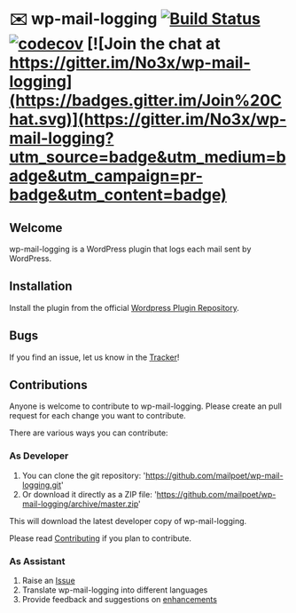 # :envelope: wp-mail-logging [![Build Status](https://travis-ci.org/No3x/wp-mail-logging.png?branch=master)](https://travis-ci.org/No3x/wp-mail-logging) [![codecov](https://codecov.io/gh/No3x/wp-mail-logging/branch/master/graph/badge.svg)](https://codecov.io/gh/No3x/wp-mail-logging) [![Join the chat at https://gitter.im/No3x/wp-mail-logging](https://badges.gitter.im/Join%20Chat.svg)](https://gitter.im/No3x/wp-mail-logging?utm_source=badge&utm_medium=badge&utm_campaign=pr-badge&utm_content=badge)
## Welcome ##
wp-mail-logging is a WordPress plugin that logs each mail sent by WordPress.

## Installation ##

Install the plugin from the official [Wordpress Plugin Repository](https://wordpress.org/plugins/wp-mail-logging/).

## Bugs ##
If you find an issue, let us know in the [Tracker](https://github.com/mailpoet/wp-mail-logging/issues?state=open)!

## Contributions ##
Anyone is welcome to contribute to wp-mail-logging. Please create an pull request for each change you want to contribute.

There are various ways you can contribute:

### As Developer ###
1. You can clone the git repository: 'https://github.com/mailpoet/wp-mail-logging.git'
2. Or download it directly as a ZIP file: 'https://github.com/mailpoet/wp-mail-logging/archive/master.zip'

This will download the latest developer copy of wp-mail-logging.

Please read [Contributing](https://github.com/mailpoet/wp-mail-logging/blob/master/CONTRIBUTING.md) if you plan to contribute.

### As Assistant ###
1. Raise an [Issue](https://github.com/mailpoet/wp-mail-logging/issues?state=open)
3. Translate wp-mail-logging into different languages
4. Provide feedback and suggestions on [enhancements](https://github.com/mailpoet/wp-mail-logging/issues?direction=desc&labels=Enhancement%2Cenhancement&page=1&sort=created&state=open)
